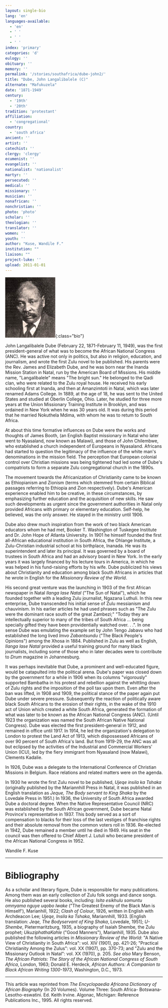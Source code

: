 ```yaml
---
layout: single-bio
lang: 'en'
languages-available:
  - 'en'
  - ' '
  - ' '
  - ' '
index: 'primary'
categories: 'd'
eulogy: ''
obituary: ''
memory: ''
permalink: '/stories/southafrica/dube-john2/'
title: "Dube, John Langalibalele (C)"
alternate: "Mafukuzela"
date: '1871-1949'
century:
  - '19th'
  - '20th'
tradition: 'protestant'
affiliation:
  - 'congregational'
country:
  - 'south africa'
ancient: ''
artist: ''
catechist: ''
clergy: 'clergy'
ecumenist: ''
evangelist: ''
nationalist: 'nationalist'
martyr: ''
persecuted: ''
medical: ''
missionary: ''
musician: ''
nonafrican: ''
nonchristian: ''
photo: 'photo'
scholar: ''
theologian: ''
translator: ''
women: ''
youth: ''
author: "Kuse, Wandile F."
institution: ""
liaison: ""
project-luke: ''
upload: 2011-01-01
---
```


![John Dube](/images/bio-pics/southafrica/dube-john2/Dube-John-L.jpg){:class="bio"}

John Langalibalele Dube (February 22, 1871-February 11, 1949), was the first president-general of what was to become the African National Congress (ANC). He was active not only in politics, but also in religion, education, and journalism, and wrote the first Zulu novel to be published. His parents were the Rev. James and Elizabeth Dube, and he was born near the Inanda Mission Station in Natal, run by the American Board of Missions. His middle name, "Langalibalele" means "The bright sun." He belonged to the Qadi clan, who were related to the Zulu royal house. He received his early schooling first at Inanda, and then at Amanzimtoti in Natal, which was later renamed Adams College. In 1889, at the age of 18, he was sent to the United States and studied at Oberlin College, Ohio. Later, he studied for three more years at the Union Missionary Training Institute in Brooklyn, and was ordained in New York when he was 30 years old. It was during this period that he married Nokuthela Mdima, with whom he was to retum to South Africa.

At about this time formative influences on Dube were the works and thoughts of James Booth, (an English Baptist missionary in Natal who later went to Nyasaland, now known as Malawi), and those of John Chilembwe, who established a church independent of Europeans in Nyasaland.
Africans had started to question the legitimacy of the influence of the white man's denominations in the mission field. The perception that European colonial control over Christian missions was being tightened had led some of Dube's compatriots to form a separate Zulu congregational church in the 1890s.

The movement towards the Africanization of Christianity came to be known as Ethiopianism and Zionism (terms which stemmed from certain Biblical passages referring to Ethiopia and Zion respectively). Dube's American experience enabled him to be creative, in these circumstances, by emphasizing further education and the acquisition of new skills. He saw such developments as urgent since the government authorities in Natal only provided Africans with primary or elementary education. Self-help, he believed, was the only answer. He stayed in the ministry until 1906.

Dube also drew much inspiration from the work of two black American educators whom he had met, Booker T. Washington of Tuskegee Institute and Dr. John Hope of Atlanta University. In 1901 he himself founded the first all-African educational institution in South Africa, the Ohlange Institute, a Zulu-Christian industrial school at his birthplace, Inanada. He was its superintendent and later its principal. It was governed by a board of trustees in South Africa and had an advisory board in New York. In the early years it was largely financed by his lecture tours in America, in which he was helped in his fund-raising efforts by his wife. Dube publicized his views about Christianity and education among black South Africans in articles that he wrote in English for the *Missionary Review of the World*.

His second great venture was the launching in 1903 of the first African newspaper in Natal *Ilanga lase Natal* ("The Sun of Natal"), which he founded together with a leading Zulu journalist, Ngazana Luthuli. In this new enterprise, Dube transcended his initial sense of Zulu messianism and chauvinism. In his earlier articles he had used phrases such as "The Zulu were the dominant race south of the great Zambezi;" "Today they are intellectually superior to many of the tribes of South Africa ... being specially gifted they have been providentially watched over. . .". In one sense Dube was emulating the example set by John Tengo Jabavu who had established the long lived *Imvo Zabantsundu* ("The Black People's Opinions") among the Xhosa in 1884. Published in Zulu as well as English, *Ilanga lase Natal* provided a useful training ground for many black journalists, including some of those who in later decades were to contribute to *Drum* magazine in Johannesburg.

It was perhaps inevitable that Dube, a prominent and well-educated figure, would be catapulted into the political arena. Dube's paper was closed down by the government for a while in 1906 when its columns "vigorously" supported Bambatha in his protest and rebellion against the whittling down of Zulu rights and the imposition of the poll tax upon them. Even after the ban was lifted, in 1908 and 1909, the political stance of the paper again put Dube under severe pressure. Subsequently the reaction of politically aware black South Africans to the erosion of their rights, in the wake of the 1910 act of Union which created a white South Africa, generated the formation of what was later to be known as the African National Congress (ANC). (Until 1923 the organization was named the South African Native National Congress). Dube was elected the first president-general in 1912, and remained in office until 1917. In 1914, he led the organization's delegation to London to protest the Land Act of 1913, which dispossessed Africans of over 90 percent of South Africa's land. But from 1919-29, the ANC was all but eclipsed by the activities of the Industrial and Commercial Workers' Union (ICU), led by the fiery immigrant from Nyasaland (now Malawi), Clements Kadalie.

In 1926, Dube was a delegate to the International Conference of Christian Missions in Belgium. Race relations and related matters were on the agenda.

In 1930 he wrote the first Zulu novel to be published, *Ujeqe insila ka Tshaka* (originally published by the Mariannhill Press in Natal, it was published in an English translation as *Jeque, The Body servant to King Shaka* by the Lovedale Press in 1951.) In 1936, the University of South Africa awarded Dube a doctoral degree. When the Native Representative Council (NRC) was established by the South African government, Dube became Natal Province's representative in 1937. This body served as a sort of compensation to blacks for their loss of the last vestiges of franchise rights and their absolute removal from the common voters roll in 1936. Re-elected in 1942, Dube remained a member until he died in 1949. His seat in the council was then offered to Chief Albert J. Lutuli who became president of the African National Congress in 1952.

Wandile F. Kuse

---

# Bibliography

As a scholar and literary figure, Dube is responsible for many publications. Among them was an early collection of Zulu folk songs and dance songs. He also published several books, including: *Isita esikhulu somuntu omnyama nguye uqobo lwake* ("The Greatest Enemy of the Black Man is Himself'), Marianhill, 1922; *Clash of Colour*, 1926, written in English with Archdeacon Lee; *Ujeqe, Insila ka Tshaka*, Mariannhill, 1933. [English translation: *Jeqe, The Bodyservant of King Shaka*, Lovedale, 1951]; *U-Shembe*, Pietermaritzburg, 1935, a biography of Isaiah Shembe, the Zulu prophet; *UkuziphathaKahle* ("Good Manners"), Marianhill, 1935. Dube also published the following articles in *Missionary Review of the World*: "A Native View of Christianity in South Africa": vol. XIV (1901), pp. 421-26; "Practical Christianity Among the Zulus": vol. XX (1907), pp. 370-73; and "Zulu and the Missionary Outlook in Natal": vol. XX (1970), p. 205.
*See also* Mary Benson, *The African Patriots: The Story of the African National Congress of South Africa*, London, 1963; Donald E. Herdeck, *African Authors: A Companion to Black African Writing 1300-1973*, Washington, D.C., 1973.

---

This article was reprinted from *The Encyclopaedia Africana Dictionary of African Biography* (In 20 Volumes). Volume Three: South Africa- Botswana-Lesotho-eswatini. Ed. Keith Irvine. Algonac, Michigan: Reference Publications Inc., 1995.  All rights reserved.
